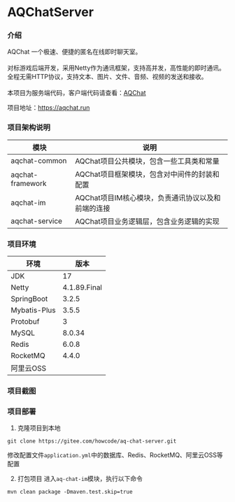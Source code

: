 # AQChatServer

### 介绍
AQChat 一个极速、便捷的匿名在线即时聊天室。
<br/>
<br/>
对标游戏后端开发，采用Netty作为通讯框架，支持高并发，高性能的即时通讯。全程无需HTTP协议，支持文本、图片、文件、音频、视频的发送和接收。
<br/>
<br/>
本项目为服务端代码，客户端代码请查看：<a href="https://gitee.com/howcode/aq-chat">AQChat</a>


项目地址：https://aqchat.run


### 项目架构说明
| 模块               | 说明                            |
|------------------|-------------------------------|
| aqchat-common    | AQChat项目公共模块，包含一些工具类和常量       |
| aqchat-framework | AQChat项目框架模块，包含对中间件的封装和配置     |
| aqchat-im        | AQChat项目IM核心模块，负责通讯协议以及和前端的连接 |
| aqchat-service   | AQChat项目业务逻辑层，包含业务逻辑的实现       |


### 项目环境
| 环境       | 版本       |
|----------|----------|
| JDK      | 17     |
| Netty    | 4.1.89.Final   |
| SpringBoot | 3.2.5    |
| Mybatis-Plus|3.5.5|
| Protobuf | 3        |
| MySQL    | 8.0.34   |
| Redis    | 6.0.8    |
| RocketMQ | 4.4.0    |
| 阿里云OSS  |          |

### 项目截图

### 项目部署
1. 克隆项目到本地
```shell
git clone https://gitee.com/howcode/aq-chat-server.git
```
修改配置文件`application.yml`中的数据库、Redis、RocketMQ、阿里云OSS等配置

2. 打包项目
进入`aq-chat-im`模块，执行以下命令
```shell
mvn clean package -Dmaven.test.skip=true
```
